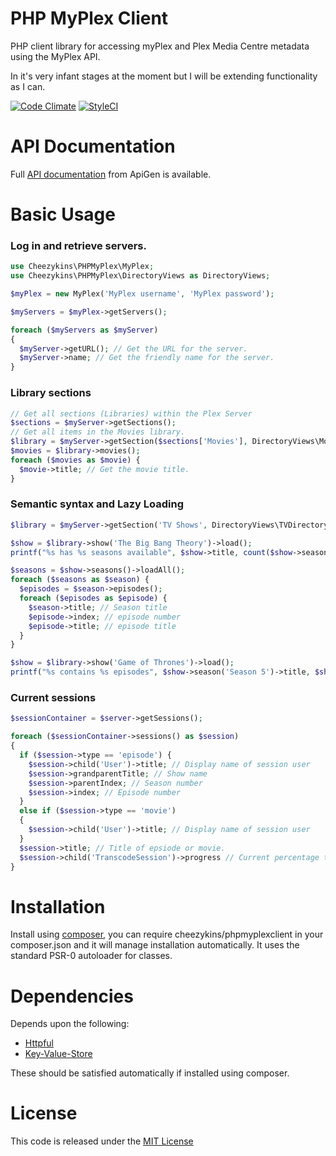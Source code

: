 # PHP MyPlex Client
PHP client library for accessing myPlex and Plex Media Centre metadata using the MyPlex API.

In it's very infant stages at the moment but I will be extending functionality as I can.

[![Code Climate](https://codeclimate.com/github/Cheezykins/PHPMyPlexClient/badges/gpa.svg)](https://codeclimate.com/github/Cheezykins/PHPMyPlexClient) [![StyleCI](https://styleci.io/repos/34173481/shield)](https://styleci.io/repos/34173481)

API Documentation
=================

Full [API documentation](https://cheezykins.github.io/PHPMyPlexClient/docs) from ApiGen is available.

Basic Usage
===========

### Log in and retrieve servers.

```php
use Cheezykins\PHPMyPlex\MyPlex;
use Cheezykins\PHPMyPlex\DirectoryViews as DirectoryViews;

$myPlex = new MyPlex('MyPlex username', 'MyPlex password');

$myServers = $myPlex->getServers();

foreach ($myServers as $myServer)
{
  $myServer->getURL(); // Get the URL for the server.
  $myServer->name; // Get the friendly name for the server.
}
```

### Library sections
```php
// Get all sections (Libraries) within the Plex Server
$sections = $myServer->getSections();
// Get all items in the Movies library.
$library = $myServer->getSection($sections['Movies'], DirectoryViews\MovieDirectoryView::ALL);
$movies = $library->movies();
foreach ($movies as $movie) {
  $movie->title; // Get the movie title.
}
```

### Semantic syntax and Lazy Loading
```php
$library = $myServer->getSection('TV Shows', DirectoryViews\TVDirectoryView::RECENTLY_VIEWED_SHOWS);

$show = $library->show('The Big Bang Theory')->load();
printf("%s has %s seasons available", $show->title, count($show->seasons()));

$seasons = $show->seasons()->loadAll();
foreach ($seasons as $season) {
  $episodes = $season->episodes();
  foreach ($episodes as $episode) {
    $season->title; // Season title
    $episode->index; // episode number
    $episode->title; // episode title
  }
}

$show = $library->show('Game of Thrones')->load();
printf("%s contains %s episodes", $show->season('Season 5')->title, $show->season('Season 5')->leafCount);
```

### Current sessions
```php
$sessionContainer = $server->getSessions();

foreach ($sessionContainer->sessions() as $session)
{
  if ($session->type == 'episode') {
    $session->child('User')->title; // Display name of session user
    $session->grandparentTitle; // Show name
    $session->parentIndex; // Season number
    $session->index; // Episode number
  }
  else if ($session->type == 'movie')
  {
    $session->child('User')->title; // Display name of session user
  }
  $session->title; // Title of epsiode or movie.
  $session->child('TranscodeSession')->progress // Current percentage through the transcode session
}
```

Installation
============

Install using [composer](https://getcomposer.org/), you can require cheezykins/phpmyplexclient in your composer.json and it will manage installation automatically. It uses the standard PSR-0 autoloader for classes.

Dependencies
============

Depends upon the following:
 + [Httpful](https://github.com/nategood/httpful)
 + [Key-Value-Store](https://github.com/webmozart/key-value-store)

These should be satisfied automatically if installed using composer.

License
=======

This code is released under the [MIT License](http://opensource.org/licenses/MIT)
